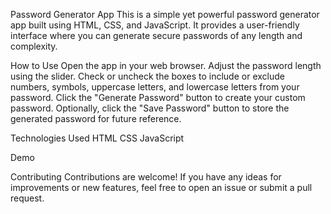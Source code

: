 Password Generator App
This is a simple yet powerful password generator app built using HTML, CSS, and JavaScript. It provides a user-friendly interface where you can generate secure passwords of any length and complexity.

How to Use
Open the app in your web browser.
Adjust the password length using the slider.
Check or uncheck the boxes to include or exclude numbers, symbols, uppercase letters, and lowercase letters from your password.
Click the "Generate Password" button to create your custom password.
Optionally, click the "Save Password" button to store the generated password for future reference.

Technologies Used
HTML
CSS
JavaScript

Demo

Contributing
Contributions are welcome! If you have any ideas for improvements or new features, feel free to open an issue or submit a pull request.
